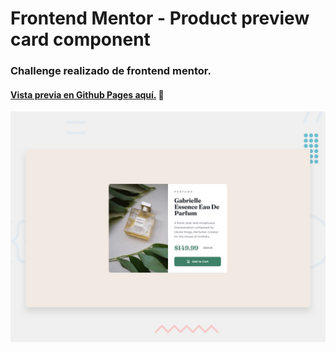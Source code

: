 # Frontend Mentor - Product preview card component

### Challenge realizado de frontend mentor.
#### [Vista previa en Github Pages aquí.](https://eibeel.github.io/Frontend-Mentor-Challenge/) 🚀

![Design preview for the Product preview card component coding challenge](./design/desktop-preview.jpg)

